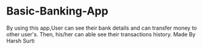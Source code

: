# Basic-Banking-App
By using this app,User can see their bank details and can transfer money to other user's. Then, his/her can able see their transactions history.
Made By Harsh Surti
